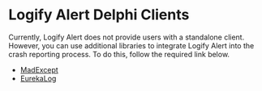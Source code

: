 # Logify Alert Delphi Clients
Currently, Logify Alert does not provide users with a standalone client. However, you can use additional libraries to integrate Logify Alert into the crash reporting process. To do this, follow the required link below.

* [MadExcept](https://github.com/DevExpress/Logify.Alert.Clients/tree/develop/delphi/madExcept)
* [EurekaLog](https://github.com/DevExpress/Logify.Alert.Clients/tree/develop/delphi/eurekaLog)
